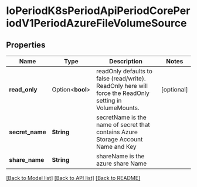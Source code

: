# IoPeriodK8sPeriodApiPeriodCorePeriodV1PeriodAzureFileVolumeSource

## Properties

Name | Type | Description | Notes
------------ | ------------- | ------------- | -------------
**read_only** | Option<**bool**> | readOnly defaults to false (read/write). ReadOnly here will force the ReadOnly setting in VolumeMounts. | [optional]
**secret_name** | **String** | secretName is the  name of secret that contains Azure Storage Account Name and Key | 
**share_name** | **String** | shareName is the azure share Name | 

[[Back to Model list]](../README.md#documentation-for-models) [[Back to API list]](../README.md#documentation-for-api-endpoints) [[Back to README]](../README.md)


